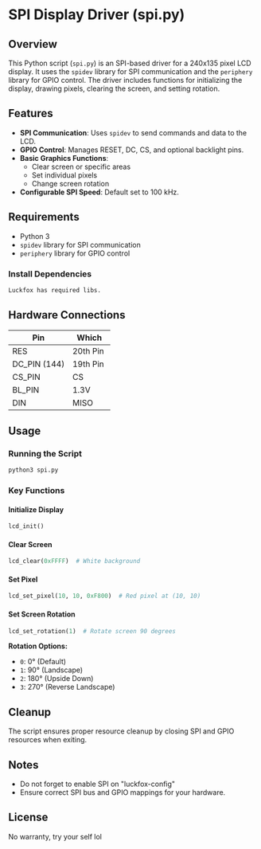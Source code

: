 # SPI Display Driver (spi.py)

## Overview

This Python script (`spi.py`) is an SPI-based driver for a 240x135 pixel LCD display. It uses the `spidev` library for SPI communication and the `periphery` library for GPIO control. The driver includes functions for initializing the display, drawing pixels, clearing the screen, and setting rotation.

## Features

- **SPI Communication**: Uses `spidev` to send commands and data to the LCD.
- **GPIO Control**: Manages RESET, DC, CS, and optional backlight pins.
- **Basic Graphics Functions**:
  - Clear screen or specific areas
  - Set individual pixels
  - Change screen rotation
- **Configurable SPI Speed**: Default set to 100 kHz.

## Requirements

- Python 3
- `spidev` library for SPI communication
- `periphery` library for GPIO control

### Install Dependencies

```sh
Luckfox has required libs.
```

## Hardware Connections

| Pin           | Which     |
| ------------- | --------- |
| RES           | 20th Pin  |
| DC\_PIN (144) | 19th Pin  |
| CS\_PIN       | CS        |
| BL\_PIN       | 1.3V      |
| DIN           | MISO      |

## Usage

### Running the Script

```sh
python3 spi.py
```

### Key Functions

#### Initialize Display

```python
lcd_init()
```

#### Clear Screen

```python
lcd_clear(0xFFFF)  # White background
```

#### Set Pixel

```python
lcd_set_pixel(10, 10, 0xF800)  # Red pixel at (10, 10)
```

#### Set Screen Rotation

```python
lcd_set_rotation(1)  # Rotate screen 90 degrees
```

**Rotation Options:**

- `0`: 0° (Default)
- `1`: 90° (Landscape)
- `2`: 180° (Upside Down)
- `3`: 270° (Reverse Landscape)

## Cleanup

The script ensures proper resource cleanup by closing SPI and GPIO resources when exiting.

## Notes

- Do not forget to enable SPI on "luckfox-config"
- Ensure correct SPI bus and GPIO mappings for your hardware.

## License

No warranty, try your self lol

